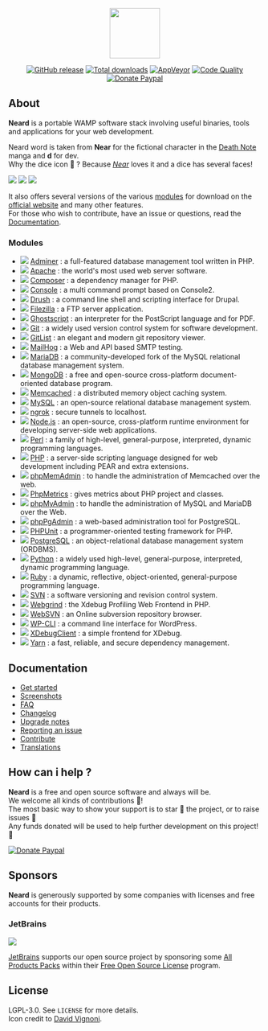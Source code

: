 <p align="center"><a href="http://neard.io" target="_blank"><img width="100" src="http://neard.io/img/logo.png"></a></p>

<p align="center">
  <a href="http://neard.io/release/latest"><img src="https://img.shields.io/github/release/neard/neard.svg?style=flat-square" alt="GitHub release"></a>
  <a href="http://neard.io/releases"><img src="https://img.shields.io/github/downloads/neard/neard/total.svg?style=flat-square" alt="Total downloads"></a>
  <a href="https://ci.appveyor.com/project/crazy-max/neard"><img src="https://img.shields.io/appveyor/ci/crazy-max/neard.svg?style=flat-square" alt="AppVeyor"></a>
  <a href="https://www.codacy.com/app/crazy-max/neard"><img src="https://img.shields.io/codacy/grade/75278913a45643ab871b87283963b3c5.svg?style=flat-square" alt="Code Quality"></a>
  <a href="https://www.paypal.com/cgi-bin/webscr?cmd=_s-xclick&hosted_button_id=6EALX9NDSRBAJ"><img src="https://img.shields.io/badge/donate-paypal-7057ff.svg?style=flat-square" alt="Donate Paypal"></a>
</p>

## About

**Neard** is a portable WAMP software stack involving useful binaries, tools and applications for your web development.

Neard word is taken from **Near** for the fictional character in the [Death Note](https://en.wikipedia.org/wiki/Death_Note) manga and **d** for dev.<br />
Why the dice icon 🎲 ? Because [*Near*](https://en.wikipedia.org/wiki/Near_(Death_Note)) loves it and a dice has several faces!

![](http://neard.io/img/screenshots/menu1.png)  ![](http://neard.io/img/screenshots/menu2.png)  ![](http://neard.io/img/screenshots/menu-tools2.png)

It also offers several versions of the various [modules](http://neard.io/modules) for download on the [official website](http://neard.io) and many other features.<br />
For those who wish to contribute, have an issue or questions, read the [Documentation](http://neard.io/doc).

### Modules

* ![](http://neard.io/img/modules/type-app.png) [Adminer](http://neard.io/modules/adminer) : a full-featured database management tool written in PHP.
* ![](http://neard.io/img/modules/type-bin.png) [Apache](http://neard.io/modules/apache) : the world's most used web server software.
* ![](http://neard.io/img/modules/type-tool.png) [Composer](http://neard.io/modules/composer) : a dependency manager for PHP.
* ![](http://neard.io/img/modules/type-tool.png) [Console](http://neard.io/modules/console) : a multi command prompt based on Console2.
* ![](http://neard.io/img/modules/type-tool.png) [Drush](http://neard.io/modules/drush) : a command line shell and scripting interface for Drupal.
* ![](http://neard.io/img/modules/type-bin.png) [Filezilla](http://neard.io/modules/filezilla) : a FTP server application.
* ![](http://neard.io/img/modules/type-tool.png) [Ghostscript](http://neard.io/modules/ghostscript) : an interpreter for the PostScript language and for PDF.
* ![](http://neard.io/img/modules/type-tool.png) [Git](http://neard.io/modules/git) : a widely used version control system for software development.
* ![](http://neard.io/img/modules/type-app.png) [GitList](http://neard.io/modules/gitlist) : an elegant and modern git repository viewer.
* ![](http://neard.io/img/modules/type-bin.png) [MailHog](http://neard.io/modules/mailhog) : a Web and API based SMTP testing.
* ![](http://neard.io/img/modules/type-bin.png) [MariaDB](http://neard.io/modules/mariadb) : a community-developed fork of the MySQL relational database management system.
* ![](http://neard.io/img/modules/type-bin.png) [MongoDB](http://neard.io/modules/mongodb) : a free and open-source cross-platform document-oriented database program.
* ![](http://neard.io/img/modules/type-bin.png) [Memcached](http://neard.io/modules/memcached) : a distributed memory object caching system.
* ![](http://neard.io/img/modules/type-bin.png) [MySQL](http://neard.io/modules/mysql) : an open-source relational database management system.
* ![](http://neard.io/img/modules/type-tool.png) [ngrok](http://neard.io/modules/ngrok) : secure tunnels to localhost.
* ![](http://neard.io/img/modules/type-bin.png) [Node.js](http://neard.io/modules/nodejs) : an open-source, cross-platform runtime environment for developing server-side web applications.
* ![](http://neard.io/img/modules/type-tool.png) [Perl](http://neard.io/modules/perl) : a family of high-level, general-purpose, interpreted, dynamic programming languages.
* ![](http://neard.io/img/modules/type-bin.png) [PHP](http://neard.io/modules/php) : a server-side scripting language designed for web development including PEAR and extra extensions.
* ![](http://neard.io/img/modules/type-app.png) [phpMemAdmin](http://neard.io/modules/phpmemadmin) : to handle the administration of Memcached over the web.
* ![](http://neard.io/img/modules/type-tool.png) [PhpMetrics](http://neard.io/modules/phpmetrics) : gives metrics about PHP project and classes.
* ![](http://neard.io/img/modules/type-app.png) [phpMyAdmin](http://neard.io/modules/phpmyadmin) : to handle the administration of MySQL and MariaDB over the Web.
* ![](http://neard.io/img/modules/type-app.png) [phpPgAdmin](http://neard.io/modules/phppgadmin) : a web-based administration tool for PostgreSQL.
* ![](http://neard.io/img/modules/type-tool.png) [PHPUnit](http://neard.io/modules/phpunit) : a programmer-oriented testing framework for PHP.
* ![](http://neard.io/img/modules/type-bin.png) [PostgreSQL](http://neard.io/modules/postgresql) : an object-relational database management system (ORDBMS).
* ![](http://neard.io/img/modules/type-tool.png) [Python](http://neard.io/modules/python) : a widely used high-level, general-purpose, interpreted, dynamic programming language.
* ![](http://neard.io/img/modules/type-tool.png) [Ruby](http://neard.io/modules/ruby) : a dynamic, reflective, object-oriented, general-purpose programming language.
* ![](http://neard.io/img/modules/type-bin.png) [SVN](http://neard.io/modules/svn) : a software versioning and revision control system.
* ![](http://neard.io/img/modules/type-app.png) [Webgrind](http://neard.io/modules/webgrind) : the Xdebug Profiling Web Frontend in PHP.
* ![](http://neard.io/img/modules/type-app.png) [WebSVN](http://neard.io/modules/websvn) : an Online subversion repository browser.
* ![](http://neard.io/img/modules/type-tool.png) [WP-CLI](http://neard.io/modules/wpcli) : a command line interface for WordPress.
* ![](http://neard.io/img/modules/type-tool.png) [XDebugClient](http://neard.io/modules/xdc) : a simple frontend for XDebug.
* ![](http://neard.io/img/modules/type-tool.png) [Yarn](http://neard.io/modules/yarn) : a fast, reliable, and secure dependency management.

## Documentation

* [Get started](http://neard.io/doc/get-started)
* [Screenshots](http://neard.io/doc/screenshots)
* [FAQ](http://neard.io/doc/faq)
* [Changelog](http://neard.io/doc/changelog)
* [Upgrade notes](http://neard.io/doc/upgrade-notes)
* [Reporting an issue](http://neard.io/doc/reporting-issue)
* [Contribute](http://neard.io/doc/contribute)
* [Translations](http://neard.io/doc/translations)

## How can i help ?

**Neard** is a free and open source software and always will be.<br />
We welcome all kinds of contributions :raised_hands:!<br />
The most basic way to show your support is to star :star2: the project, or to raise issues :speech_balloon:<br />
Any funds donated will be used to help further development on this project! :gift_heart:

[![Donate Paypal](http://neard.io/img/paypal.png)](https://www.paypal.com/cgi-bin/webscr?cmd=_s-xclick&hosted_button_id=6EALX9NDSRBAJ)

## Sponsors

**Neard** is generously supported by some companies with licenses and free accounts for their products.

### JetBrains

![](http://neard.io/img/sponsors/jetbrains.png)

[JetBrains](https://www.jetbrains.com/) supports our open source project by sponsoring some [All Products Packs](https://www.jetbrains.com/products.html) within their [Free Open Source License](https://www.jetbrains.com/buy/opensource/) program.

## License

LGPL-3.0. See `LICENSE` for more details.<br />
Icon credit to [David Vignoni](http://www.icon-king.com/).
